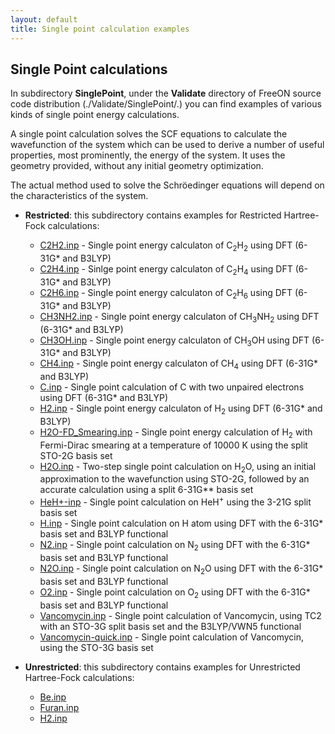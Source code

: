```yaml
---
layout: default
title: Single point calculation examples
---
```


Single Point calculations
-------------------------

In subdirectory **SinglePoint**, under the **Validate** directory of FreeON source code distribution (./Validate/SinglePoint/.) you can find examples of various kinds of single point energy calculations.

A single point calculation solves the SCF equations to calculate the wavefunction of the system which can be used to derive a number of useful properties, most prominently, the energy of the system. It uses the geometry provided, without any initial geometry optimization.

The actual method used to solve the Schröedinger equations will depend on the characteristics of the system.

-   **Restricted**: this subdirectory contains examples for Restricted Hartree-Fock calculations:
    -   [C2H2.inp](C2H2.inp "wikilink") - Single point energy calculaton of C<sub>2</sub>H<sub>2</sub> using DFT (6-31G\* and B3LYP)
    -   [C2H4.inp](C2H4.inp "wikilink") - Sinlge point energy calculaton of C<sub>2</sub>H<sub>4</sub> using DFT (6-31G\* and B3LYP)
    -   [C2H6.inp](C2H6.inp "wikilink") - Single point energy calculaton of C<sub>2</sub>H<sub>6</sub> using DFT (6-31G\* and B3LYP)
    -   [CH3NH2.inp](CH3NH2.inp "wikilink") - Single point energy calculaton of CH<sub>3</sub>NH<sub>2</sub> using DFT (6-31G\* and B3LYP)
    -   [CH3OH.inp](CH3OH.inp "wikilink") - Single point energy calculaton of CH<sub>3</sub>OH using DFT (6-31G\* and B3LYP)
    -   [CH4.inp](CH4.inp "wikilink") - Single point energy calculaton of CH<sub>4</sub> using DFT (6-31G\* and B3LYP)
    -   [C.inp](C.inp "wikilink") - Single point calculation of C with two unpaired electrons using DFT (6-31G\* and B3LYP)
    -   [H2.inp](H2.inp "wikilink") - Single point energy calculaton of H<sub>2</sub> using DFT (6-31G\* and B3LYP)
    -   [H2O-FD\_Smearing.inp](H2O-FD_Smearing.inp "wikilink") - Single point energy calculation of H<sub>2</sub> with Fermi-Dirac smearing at a temperature of 10000 K using the split STO-2G basis set
    -   [H2O.inp](H2O.inp "wikilink") - Two-step single point calculation on H<sub>2</sub>O, using an initial approximation to the wavefunction using STO-2G, followed by an accurate calculation using a split 6-31G\*\* basis set
    -   [HeH+-inp](HeH+-inp "wikilink") - Single point calculation on HeH<sup>+</sup> using the 3-21G split basis set
    -   [H.inp](H.inp "wikilink") - Single point calculation on H atom using DFT with the 6-31G\* basis set and B3LYP functional
    -   [N2.inp](N2.inp "wikilink") - Single point calculation on N<sub>2</sub> using DFT with the 6-31G\* basis set and B3LYP functional
    -   [N2O.inp](N2O.inp "wikilink") - Single point calculation on N<sub>2</sub>O using DFT with the 6-31G\* basis set and B3LYP functional
    -   [O2.inp](O2.inp "wikilink") - Single point calculation on O<sub>2</sub> using DFT with the 6-31G\* basis set and B3LYP functional
    -   [Vancomycin.inp](Vancomycin.inp "wikilink") - Single point calculation of Vancomycin, using TC2 with an STO-3G split basis set and the B3LYP/VWN5 functional
    -   [Vancomycin-quick.inp](Vancomycin-quick.inp "wikilink") - Single point calculation of Vancomycin, using the STO-3G basis set

-   **Unrestricted**: this subdirectory contains examples for Unrestricted Hartree-Fock calculations:
    -   [Be.inp](Be.inp "wikilink")
    -   [Furan.inp](Furan.inp "wikilink")
    -   [H2.inp](H2.inp "wikilink")


